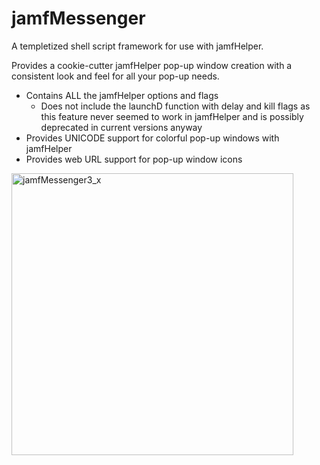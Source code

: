 # jamfMessenger
A templetized shell script framework for use with jamfHelper.

Provides a cookie-cutter jamfHelper pop-up window creation with a consistent look and feel for all your pop-up needs.

* Contains ALL the jamfHelper options and flags
  * Does not include the launchD function with delay and kill flags as this feature never seemed to work in jamfHelper and is possibly deprecated in current versions anyway
* Provides UNICODE support for colorful pop-up windows with jamfHelper
* Provides web URL support for pop-up window icons

<img width="451" alt="jamfMessenger3_x" src="https://user-images.githubusercontent.com/31456797/170323455-aebe6668-37d8-45f0-aa02-1bdf62f9cc4a.png">
